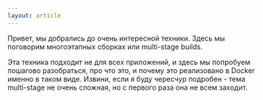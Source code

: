 ```yaml
---
layout: article
---
```


Привет, мы добрались до очень интересной техники. Здесь мы поговорим многоэтапных сборках или multi-stage builds. 

Эта техника подходит не для всех приложений, и здесь мы попробуем пошагово разобраться, про что это, и почему это реализовано в Docker именно в таком виде. Извини, если я буду чересчур подробен - тема multi-stage не очень сложная, но с первого раза она не всем заходит.

